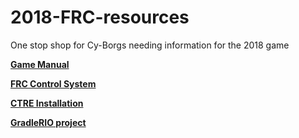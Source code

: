 # 2018-FRC-resources
One stop shop for Cy-Borgs needing information for the 2018 game

**[Game Manual](../master/2018FRCGameSeasonManual.pdf)**

**[FRC Control System](http://wpilib.screenstepslive.com/s/currentCS)**

**[CTRE Installation](https://github.com/CrossTheRoadElec/Phoenix-Documentation)**

**[GradleRIO project](https://github.com/Open-RIO/GradleRIO)**
